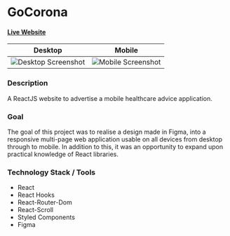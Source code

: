 # GoCorona

#### [Live Website](https://gocorona-am.vercel.app/)

Desktop             |  Mobile
:-------------------------:|:-------------------------:
![Desktop Screenshot](https://i.ibb.co/9h25ypP/Screen-Shot-2022-01-15-at-17-52-09.png)  |  ![Mobile Screenshot](https://i.ibb.co/fv7WSh1/Screen-Shot-2022-01-15-at-17-54-44.png)

### Description

A ReactJS website to advertise a mobile healthcare advice application.

### Goal

The goal of this project was to realise a design made in Figma, into a responsive multi-page web application usable on all devices from desktop through to mobile. In addition to this, it was an opportunity to expand upon practical knowledge of React libraries.

### Technology Stack / Tools

 - React
 - React Hooks
 - React-Router-Dom
 - React-Scroll
 - Styled Components
 - Figma
